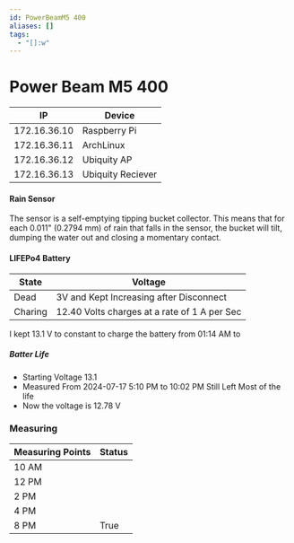 ```yaml
---
id: PowerBeamM5 400
aliases: []
tags:
  - "[]:w"
---
```


# Power Beam M5 400

| IP           | Device            |
| ------------ | ----------------- |
| 172.16.36.10 | Raspberry Pi      |
| 172.16.36.11 | ArchLinux         |
| 172.16.36.12 | Ubiquity AP       |
| 172.16.36.13 | Ubiquity Reciever |

#### Rain Sensor

The sensor is a self-emptying tipping bucket collector. This means that for each 0.011" (0.2794 mm) of rain that falls in the sensor, the bucket will tilt, dumping the water out and closing a momentary contact.

#### LIFEPo4 Battery

| State   | Voltage                                      |
| ------- | -------------------------------------------- |
| Dead    | 3V and Kept Increasing after Disconnect      |
| Charing | 12.40 Volts charges at a rate of 1 A per Sec |

I kept 13.1 V to constant to charge the battery from 01:14 AM to

##### Batter Life

- Starting Voltage 13.1
- Measured From 2024-07-17 5:10 PM to 10:02 PM Still Left Most of the life
- Now the voltage is 12.78 V

### Measuring

| Measuring Points | Status |
| ---------------- | ------ |
| 10 AM            |        |
| 12 PM            |        |
| 2 PM             |        |
| 4 PM             |        |
| 8 PM             | True   |
